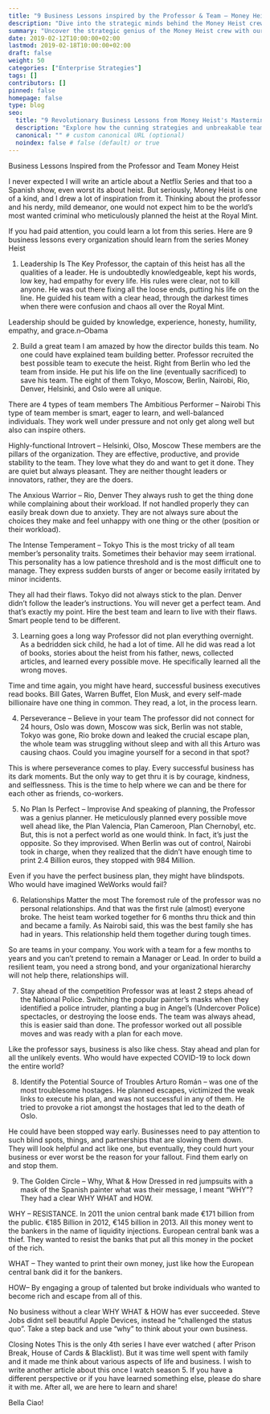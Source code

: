 ```yaml
---
title: "9 Business Lessons inspired by the Professor & Team – Money Heist"
description: "Dive into the strategic minds behind the Money Heist crew with our analysis of 9 key business lessons that can revolutionize your approach to challenges and leadership."
summary: "Uncover the strategic genius of the Money Heist crew with our breakdown of 9 essential business lessons for innovative leadership and problem-solving."
date: 2019-02-12T10:00:00+02:00
lastmod: 2019-02-18T10:00:00+02:00
draft: false
weight: 50
categories: ["Enterprise Strategies"]
tags: []
contributors: []
pinned: false
homepage: false
type: blog
seo:
  title: "9 Revolutionary Business Lessons from Money Heist's Masterminds"
  description: "Explore how the cunning strategies and unbreakable team dynamics of the Money Heist crew can inspire groundbreaking approaches in business leadership and innovation."
  canonical: "" # custom canonical URL (optional)
  noindex: false # false (default) or true
---
```


Business Lessons Inspired from the Professor and Team Money Heist

I never expected I will write an article about a Netflix Series and that too a Spanish show, even worst its about heist. But seriously, Money Heist is one of a kind, and I drew a lot of inspiration from it. Thinking about the professor and his nerdy, mild demeanor, one would not expect him to be the world’s most wanted criminal who meticulously planned the heist at the Royal Mint.

If you had paid attention, you could learn a lot from this series. Here are 9 business lessons every organization should learn from the series Money Heist

1. Leadership Is The Key
Professor, the captain of this heist has all the qualities of a leader. He is undoubtedly knowledgeable, kept his words, low key, had empathy for every life. His rules were clear, not to kill anyone. He was out there fixing all the loose ends, putting his life on the line. He guided his team with a clear head, through the darkest times when there were confusion and chaos all over the Royal Mint.

Leadership should be guided by knowledge, experience, honesty, humility, empathy, and grace.n–Obama

2. Build a great team
I am amazed by how the director builds this team. No one could have explained team building better. Professor recruited the best possible team to execute the heist. Right from Berlin who led the team from inside. He put his life on the line (eventually sacrificed) to save his team. The eight of them Tokyo, Moscow, Berlin, Nairobi, Rio, Denver, Helsinki, and Oslo were all unique.

There are 4 types of team members
The Ambitious Performer – Nairobi
This type of team member is smart, eager to learn, and well-balanced individuals. They work well under pressure and not only get along well but also can inspire others.

Ηighly-functional Ιntrovert – Helsinki, Olso, Moscow
These members are the pillars of the organization. They are effective, productive, and provide stability to the team. They love what they do and want to get it done. They are quiet but always pleasant. They are neither thought leaders or innovators, rather, they are the doers.

The Anxious Warrior – Rio, Denver
They always rush to get the thing done while complaining about their workload. If not handled properly they can easily break down due to anxiety. They are not always sure about the choices they make and feel unhappy with one thing or the other (position or their workload).

The Intense Temperament – Tokyo
This is the most tricky of all team member’s personality traits. Sometimes their behavior may seem irrational. This personality has a low patience threshold and is the most difficult one to manage. They express sudden bursts of anger or become easily irritated by minor incidents.

They all had their flaws. Tokyo did not always stick to the plan. Denver didn’t follow the leader’s instructions. You will never get a perfect team. And that’s exactly my point. Hire the best team and learn to live with their flaws. Smart people tend to be different.

3. Learning goes a long way
Professor did not plan everything overnight. As a bedridden sick child, he had a lot of time. All he did was read a lot of books, stories about the heist from his father, news, collected articles, and learned every possible move. He specifically learned all the wrong moves.

Time and time again, you might have heard, successful business executives read books. Bill Gates, Warren Buffet, Elon Musk, and every self-made billionaire have one thing in common. They read, a lot, in the process learn.

4. Perseverance – Believe in your team
The professor did not connect for 24 hours, Oslo was down, Moscow was sick, Berlin was not stable, Tokyo was gone, Rio broke down and leaked the crucial escape plan, the whole team was struggling without sleep and with all this Arturo was causing chaos. Could you imagine yourself for a second in that spot?

This is where perseverance comes to play. Every successful business has its dark moments. But the only way to get thru it is by courage, kindness, and selflessness. This is the time to help where we can and be there for each other as friends, co-workers.

5. No Plan Is Perfect – Improvise
And speaking of planning, the Professor was a genius planner. He meticulously planned every possible move well ahead like, the Plan Valencia, Plan Cameroon, Plan Chernobyl, etc. But, this is not a perfect world as one would think. In fact, it’s just the opposite. So they improvised. When Berlin was out of control, Nairobi took in charge, when they realized that the didn’t have enough time to print 2.4 Billion euros, they stopped with 984 Million.

Even if you have the perfect business plan, they might have blindspots. Who would have imagined WeWorks would fail?

6. Relationships Matter the most
The foremost rule of the professor was no personal relationships. And that was the first rule (almost) everyone broke. The heist team worked together for 6 months thru thick and thin and became a family. As Nairobi said, this was the best family she has had in years. This relationship held them together during tough times.

So are teams in your company. You work with a team for a few months to years and you can’t pretend to remain a Manager or Lead. In order to build a resilient team, you need a strong bond, and your organizational hierarchy will not help there, relationships will.

7. Stay ahead of the competition
Professor was at least 2 steps ahead of the National Police. Switching the popular painter’s masks when they identified a police intruder, planting a bug in Angel’s (Undercover Police) spectacles, or destroying the loose ends. The team was always ahead, this is easier said than done. The professor worked out all possible moves and was ready with a plan for each move.

Like the professor says, business is also like chess. Stay ahead and plan for all the unlikely events. Who would have expected COVID-19 to lock down the entire world?

8. Identify the Potential Source of Troubles
Arturo Román – was one of the most troublesome hostages. He planned escapes, victimized the weak links to execute his plan, and was not successful in any of them. He tried to provoke a riot amongst the hostages that led to the death of Oslo.

He could have been stopped way early. Businesses need to pay attention to such blind spots, things, and partnerships that are slowing them down. They will look helpful and act like one, but eventually, they could hurt your business or ever worst be the reason for your fallout. Find them early on and stop them.

9. The Golden Circle – Why, What & How
Dressed in red jumpsuits with a mask of the Spanish painter what was their message, I meant “WHY”? They had a clear WHY WHAT and HOW.

WHY – RESISTANCE. In 2011 the union central bank made €171 billion from the public. €185 Billion in 2012, €145 billion in 2013. All this money went to the bankers in the name of liquidity injections. European central bank was a thief. They wanted to resist the banks that put all this money in the pocket of the rich.

WHAT – They wanted to print their own money, just like how the European central bank did it for the bankers.

HOW– By engaging a group of talented but broke individuals who wanted to become rich and escape from all of this.

No business without a clear WHY WHAT & HOW has ever succeeded. Steve Jobs didnt sell beautiful Apple Devices, instead he “challenged the status quo”. Take a step back and use “why” to think about your own business.

Closing Notes
This is the only 4th series I have ever watched ( after Prison Break, House of Cards & Blacklist). But it was time well spent with family and it made me think about various aspects of life and business. I wish to write another article about this once I watch season 5. If you have a different perspective or if you have learned something else, please do share it with me. After all, we are here to learn and share!

Bella Ciao!
